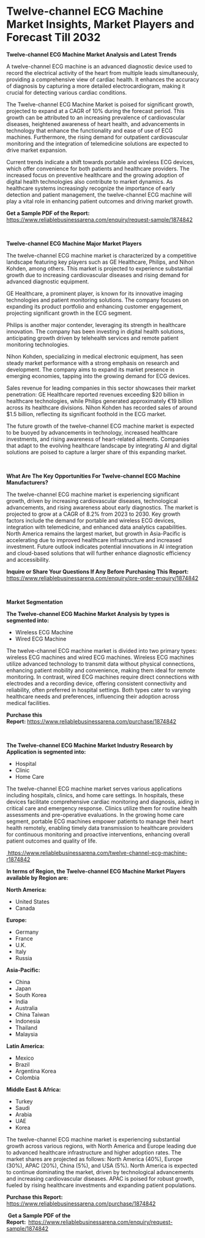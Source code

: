 <p><h1>Twelve-channel ECG Machine Market Insights, Market Players and Forecast Till 2032</h1></p><p><strong>Twelve-channel ECG Machine Market Analysis and Latest Trends</strong></p>
<p><p>A twelve-channel ECG machine is an advanced diagnostic device used to record the electrical activity of the heart from multiple leads simultaneously, providing a comprehensive view of cardiac health. It enhances the accuracy of diagnosis by capturing a more detailed electrocardiogram, making it crucial for detecting various cardiac conditions.</p><p>The Twelve-channel ECG Machine Market is poised for significant growth, projected to expand at a CAGR of 10% during the forecast period. This growth can be attributed to an increasing prevalence of cardiovascular diseases, heightened awareness of heart health, and advancements in technology that enhance the functionality and ease of use of ECG machines. Furthermore, the rising demand for outpatient cardiovascular monitoring and the integration of telemedicine solutions are expected to drive market expansion.</p><p>Current trends indicate a shift towards portable and wireless ECG devices, which offer convenience for both patients and healthcare providers. The increased focus on preventive healthcare and the growing adoption of digital health technologies also contribute to market dynamics. As healthcare systems increasingly recognize the importance of early detection and patient management, the twelve-channel ECG machine will play a vital role in enhancing patient outcomes and driving market growth.</p></p>
<p><strong>Get a Sample PDF of the Report:&nbsp;</strong> <a href="https://www.reliablebusinessarena.com/enquiry/request-sample/1874842?utm_campaign=3252&utm_medium=2&utm_source=Github&utm_content=ia&utm_term=14042025&utm_id=twelve-channel-ecg-machine">https://www.reliablebusinessarena.com/enquiry/request-sample/1874842</a></p>
<p>&nbsp;</p>
<p><strong>Twelve-channel ECG Machine Major Market Players</strong></p>
<p><p>The twelve-channel ECG machine market is characterized by a competitive landscape featuring key players such as GE Healthcare, Philips, and Nihon Kohden, among others. This market is projected to experience substantial growth due to increasing cardiovascular diseases and rising demand for advanced diagnostic equipment.</p><p>GE Healthcare, a prominent player, is known for its innovative imaging technologies and patient monitoring solutions. The company focuses on expanding its product portfolio and enhancing customer engagement, projecting significant growth in the ECG segment.</p><p>Philips is another major contender, leveraging its strength in healthcare innovation. The company has been investing in digital health solutions, anticipating growth driven by telehealth services and remote patient monitoring technologies.</p><p>Nihon Kohden, specializing in medical electronic equipment, has seen steady market performance with a strong emphasis on research and development. The company aims to expand its market presence in emerging economies, tapping into the growing demand for ECG devices.</p><p>Sales revenue for leading companies in this sector showcases their market penetration: GE Healthcare reported revenues exceeding $20 billion in healthcare technologies, while Philips generated approximately €19 billion across its healthcare divisions. Nihon Kohden has recorded sales of around $1.5 billion, reflecting its significant foothold in the ECG market.</p><p>The future growth of the twelve-channel ECG machine market is expected to be buoyed by advancements in technology, increased healthcare investments, and rising awareness of heart-related ailments. Companies that adapt to the evolving healthcare landscape by integrating AI and digital solutions are poised to capture a larger share of this expanding market.</p></p>
<p>&nbsp;</p>
<p><strong>What Are The Key Opportunities For Twelve-channel ECG Machine Manufacturers?</strong></p>
<p><p>The twelve-channel ECG machine market is experiencing significant growth, driven by increasing cardiovascular diseases, technological advancements, and rising awareness about early diagnostics. The market is projected to grow at a CAGR of 8.2% from 2023 to 2030. Key growth factors include the demand for portable and wireless ECG devices, integration with telemedicine, and enhanced data analytics capabilities. North America remains the largest market, but growth in Asia-Pacific is accelerating due to improved healthcare infrastructure and increased investment. Future outlook indicates potential innovations in AI integration and cloud-based solutions that will further enhance diagnostic efficiency and accessibility.</p></p>
<p><strong>Inquire or Share Your Questions If Any Before Purchasing This Report:</strong> <a href="https://www.reliablebusinessarena.com/enquiry/pre-order-enquiry/1874842?utm_campaign=3252&utm_medium=2&utm_source=Github&utm_content=ia&utm_term=14042025&utm_id=twelve-channel-ecg-machine">https://www.reliablebusinessarena.com/enquiry/pre-order-enquiry/1874842</a></p>
<p>&nbsp;</p>
<p><strong>Market Segmentation</strong></p>
<p><strong>The Twelve-channel ECG Machine Market Analysis by types is segmented into:</strong></p>
<p><ul><li>Wireless ECG Machine</li><li>Wired ECG Machine</li></ul></p>
<p><p>The twelve-channel ECG machine market is divided into two primary types: wireless ECG machines and wired ECG machines. Wireless ECG machines utilize advanced technology to transmit data without physical connections, enhancing patient mobility and convenience, making them ideal for remote monitoring. In contrast, wired ECG machines require direct connections with electrodes and a recording device, offering consistent connectivity and reliability, often preferred in hospital settings. Both types cater to varying healthcare needs and preferences, influencing their adoption across medical facilities.</p></p>
<p><strong>Purchase this Report:&nbsp;</strong><a href="https://www.reliablebusinessarena.com/purchase/1874842?utm_campaign=3252&utm_medium=2&utm_source=Github&utm_content=ia&utm_term=14042025&utm_id=twelve-channel-ecg-machine">https://www.reliablebusinessarena.com/purchase/1874842</a></p>
<p>&nbsp;</p>
<p><strong>The Twelve-channel ECG Machine Market Industry Research by Application is segmented into:</strong></p>
<p><ul><li>Hospital</li><li>Clinic</li><li>Home Care</li></ul></p>
<p><p>The twelve-channel ECG machine market serves various applications including hospitals, clinics, and home care settings. In hospitals, these devices facilitate comprehensive cardiac monitoring and diagnosis, aiding in critical care and emergency response. Clinics utilize them for routine health assessments and pre-operative evaluations. In the growing home care segment, portable ECG machines empower patients to manage their heart health remotely, enabling timely data transmission to healthcare providers for continuous monitoring and proactive interventions, enhancing overall patient outcomes and quality of life.</p></p>
<p><a href="https://www.reliablebusinessarena.com/twelve-channel-ecg-machine-r1874842?utm_campaign=3252&utm_medium=2&utm_source=Github&utm_content=ia&utm_term=14042025&utm_id=twelve-channel-ecg-machine">&nbsp;https://www.reliablebusinessarena.com/twelve-channel-ecg-machine-r1874842</a></p>
<p><strong>In terms of Region, the Twelve-channel ECG Machine Market Players available by Region are:</strong></p>
<p>
    <p> <strong> North America: </strong>
        <ul>
            <li>United States</li>
            <li>Canada</li>
        </ul>
        </p> 
    <p> <strong> Europe: </strong>
        <ul>
            <li>Germany</li>
            <li>France</li>
            <li>U.K.</li>
            <li>Italy</li>
            <li>Russia</li>
        </ul>
        </p> 
    <p> <strong> Asia-Pacific: </strong>
        <ul>
            <li>China</li>
            <li>Japan</li>
            <li>South Korea</li>
            <li>India</li>
            <li>Australia</li>
            <li>China Taiwan</li>
            <li>Indonesia</li>
            <li>Thailand</li>
            <li>Malaysia</li>
        </ul>
        </p> 
    <p> <strong> Latin America: </strong>
        <ul>
            <li>Mexico</li>
            <li>Brazil</li>
            <li>Argentina Korea</li>
            <li>Colombia</li>
        </ul>
        </p> 
    <p> <strong> Middle East & Africa: </strong>
        <ul>
            <li>Turkey</li>
            <li>Saudi</li>
            <li>Arabia</li>
            <li>UAE</li>
            <li>Korea</li>
        </ul>
    </p>
    </p>
<p><p>The twelve-channel ECG machine market is experiencing substantial growth across various regions, with North America and Europe leading due to advanced healthcare infrastructure and higher adoption rates. The market shares are projected as follows: North America (40%), Europe (30%), APAC (20%), China (5%), and USA (5%). North America is expected to continue dominating the market, driven by technological advancements and increasing cardiovascular diseases. APAC is poised for robust growth, fueled by rising healthcare investments and expanding patient populations.</p></p>
<p><strong>Purchase this Report: </strong><a href="https://www.reliablebusinessarena.com/purchase/1874842?utm_campaign=3252&utm_medium=2&utm_source=Github&utm_content=ia&utm_term=14042025&utm_id=twelve-channel-ecg-machine">https://www.reliablebusinessarena.com/purchase/1874842</a></p>
<p>&nbsp;<strong>Get a Sample PDF of the Report:&nbsp;&nbsp;</strong><a href="https://www.reliablebusinessarena.com/enquiry/request-sample/1874842?utm_campaign=3252&utm_medium=2&utm_source=Github&utm_content=ia&utm_term=14042025&utm_id=twelve-channel-ecg-machine">https://www.reliablebusinessarena.com/enquiry/request-sample/1874842</a></p>
<p><strong></strong></p>
<p><p></p><p></p><p></p></p>